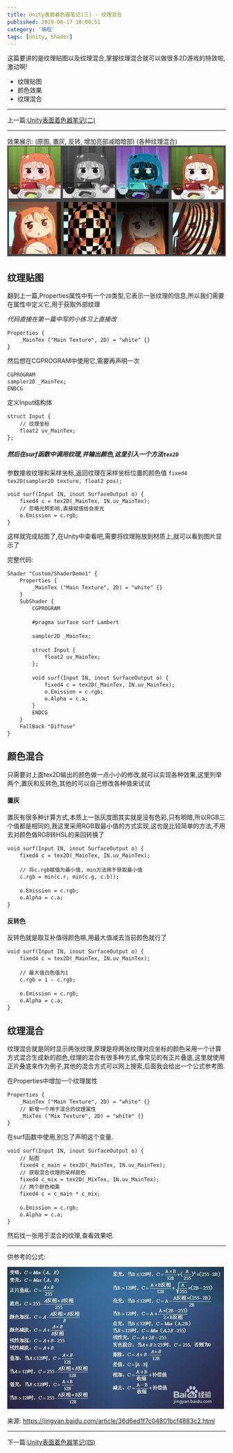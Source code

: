 ```yaml
---
title: Unity表面着色器笔记(三) - 纹理混合
published: 2019-08-17 18:00:51
category: '编程'
tags: [Unity, Shader]
---
```


这篇要讲的是纹理贴图以及纹理混合,掌握纹理混合就可以做很多2D游戏的特效啦,激动啊!

- 纹理贴图
- 颜色效果
- 纹理混合

<!-- more -->

---

上一篇:[Unity表面着色器笔记(二)](https://jenocn.github.io/2019/08/UnitySurfaceShader2/)

---

效果展示:
(原图, 置灰, 反转, 增加亮部减暗暗部)
(各种纹理混合)
![display](shader_img.jpg)

## 纹理贴图  

翻到上一篇,Properties属性中有一个`2D`类型,它表示一张纹理的信息,所以我们需要在属性中定义它,用于获取外部纹理

*代码直接在第一篇中写的小练习上直接改*

```CG
Properties {
    _MainTex ("Main Texture", 2D) = "white" {}
}
```

然后想在CGPROGRAM中使用它,需要再声明一次

```CG
CGPROGRAM
sampler2D _MainTex;
ENDCG
```

定义Input结构体
```CG
struct Input {
    // 纹理坐标
    float2 uv_MainTex;
};
```

##### 然后在surf函数中调用纹理,并输出颜色,这里引入一个方法`tex2D`

参数接收纹理和采样坐标,返回纹理在采样坐标位置的颜色值
`fixed4 tex2D(sampler2D texture, float2 pos);`

```CG
void surf(Input IN, inout SurfaceOutput o) {
    fixed4 c = tex2D(_MainTex, IN.uv_MainTex);
    // 忽略光照影响,直接赋值给自发光
    o.Emission = c.rgb;
}
```

这样就完成贴图了,在Unity中查看吧,需要将纹理拖放到材质上,就可以看到图片显示了

完整代码:
```CG
Shader "Custom/ShaderDemo1" {
    Properties {
        _MainTex ("Main Texture", 2D) = "white" {}
    }
    SubShader {
        CGPROGRAM

        #pragma surface surf Lambert

        sampler2D _MainTex;

        struct Input {
            float2 uv_MainTex;
        };

        void surf(Input IN, inout SurfaceOutput o) {
            fixed4 c = tex2D(_MainTex, IN.uv_MainTex);
            o.Emission = c.rgb;
            o.Alpha = c.a;
        }
        ENDCG
    }
    FallBack "Diffuse"
}
```

## 颜色混合  

只需要对上面tex2D输出的颜色做一点小小的修改,就可以实现各种效果,这里列举两个,置灰和反转色,其他的可以自己修改各种值来试试

#### 置灰  
置灰有很多种计算方式,本质上一张灰度图其实就是没有色彩,只有明暗,所以RGB三个值都是相同的,我这里采用RGB取最小值的方式实现,这也是比较简单的方法,不用去对颜色做RGB转HSL的来回转换了

```CG
void surf(Input IN, inout SurfaceOutput o) {
    fixed4 c = tex2D(_MainTex, IN.uv_MainTex);

    // 将c.rgb赋值为最小值, min方法用于获取最小值
    c.rgb = min(c.r, min(c.g, c.b));

    o.Emission = c.rgb;
    o.Alpha = c.a;
}
```

#### 反转色  
反转色就是取互补值得颜色嘛,用最大值减去当前颜色就行了

```CG
void surf(Input IN, inout SurfaceOutput o) {
    fixed4 c = tex2D(_MainTex, IN.uv_MainTex);

    // 最大值白色值为1
    c.rgb = 1 - c.rgb;

    o.Emission = c.rgb;
    o.Alpha = c.a;
}
```


## 纹理混合  

纹理混合就是同时显示两张纹理,原理是将两张纹理对应坐标的颜色采用一个计算方式混合生成新的颜色,纹理的混合有很多种方式,像常见的有正片叠底,这里就使用正片叠底来作为例子,其他的混合方式可以网上搜索,后面我会给出一个公式参考图.

在Properties中增加一个纹理属性
```CG
Properties {
    _MainTex ("Main Texture", 2D) = "white" {}
    // 新增一个用于混合的纹理属性
    _MixTex ("Mix Texture", 2D) = "white" {}
}
```

在surf函数中使用,别忘了声明这个变量.

```CG
void surf(Input IN, inout SurfaceOutput o) {
    // 贴图
    fixed4 c_main = tex2D(_MainTex, IN.uv_MainTex);
    // 获取混合纹理的采样颜色
    fixed4 c_mix = tex2D(_MixTex, IN.uv_MainTex);
    // 两个颜色相乘
    fixed4 c = c_main * c_mix;

    o.Emission = c.rgb;
    o.Alpha = c.a;
}
```

然后找一张用于混合的纹理,查看效果吧.

---

供参考的公式:

![混合公式](shader_img2.jpg)

来源: <a href="https://jingyan.baidu.com/article/36d6ed1f7c04801bcf4883c2.html">https://jingyan.baidu.com/article/36d6ed1f7c04801bcf4883c2.html</a>

---

下一篇:[Unity表面着色器笔记(四)](https://jenocn.github.io/2019/09/UnitySurfaceShader4/)

